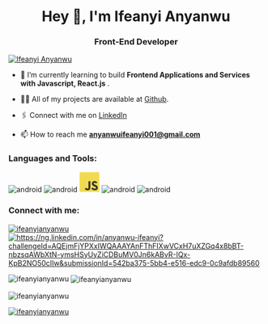 <h1 align="center">Hey  👋, I'm Ifeanyi Anyanwu</h1>
<h3 align="center"> Front-End Developer </h3>

<!-- <p align="left"> <img src="https://komarev.com/ghpvc/?username=davidekete&label=Profile&theme=onedark%20views&color=0e75b6&style=flat" alt="davidekete" /> </p> -->


<p align="left"> <a href="https://twitter.com/delgo__" target="blank"><img src="https://img.shields.io/twitter/follow/delgo__?logo=twitter&style=for-the-badge" alt="Ifeanyi Anyanwu" /></a> </p>


- 🌱 I’m currently learning to build **Frontend Applications and Services with Javascript, React.js** .

- 👨‍💻 All of my projects are available at [Github](https://github.com/ifeanyianyanwu).

- 🖇 Connect with me on [LinkedIn](https://www.linkedin.com/in/anyanwu-ifeanyi)

- 📫 How to reach me **anyanwuifeanyi001@gmail.com**




<h3 align="left">Languages and Tools:</h3>

<p>
<img src="https://upload.wikimedia.org/wikipedia/commons/6/61/HTML5_logo_and_wordmark.svg" alt="android" width="40" height="40"/> 
<img src="https://upload.wikimedia.org/wikipedia/commons/d/d5/CSS3_logo_and_wordmark.svg" alt="android" width="40" height="40"/> 
<img src="https://raw.githubusercontent.com/devicons/devicon/2ae2a900d2f041da66e950e4d48052658d850630/icons/javascript/javascript-original.svg" alt="android" width="40" height="40"/>
<img src="https://cdn.worldvectorlogo.com/logos/react-2.svg" alt="android" width="40" height="40"/>
<img src="https://seeklogo.com/images/N/next-js-logo-8FCFF51DD2-seeklogo.com.png" alt="android" width="40" height="40"/></p>


<h3 align="left">Connect with me:</h3>
<p align="left">
<a href="https://twitter.com/delgo__" target="blank"><img align="center" src="https://raw.githubusercontent.com/rahuldkjain/github-profile-readme-generator/master/src/images/icons/Social/twitter.svg" alt="ifeanyianyanwu" height="30" width="40" /></a>
<a href="https://www.linkedin.com/in/anyanwu-ifeanyi" target="blank"><img align="center" src="https://raw.githubusercontent.com/rahuldkjain/github-profile-readme-generator/master/src/images/icons/Social/linked-in-alt.svg" alt="https://ng.linkedin.com/in/anyanwu-ifeanyi?challengeId=AQEjmFjYPXxIWQAAAYAnFThFIXwVCxH7uXZGq4x8bBT-nbzsqAWbXtN-ymsHSyUyZiCDBuMV0Jn6kABvR-IQx-KpB2NO50cIIw&submissionId=542ba375-5bb4-e516-edc9-0c9afdb89560" height="30" width="40" /></a>




<p><img align="left" src="https://github-readme-stats.vercel.app/api/top-langs?username=ifeanyianyanwu&show_icons=true&locale=en&layout=compact&theme=onedark" alt="ifeanyianyanwu" /></p>

<p>&nbsp;<img align="center" src="https://github-readme-stats.vercel.app/api?username=ifeanyianyanwu&show_icons=true&locale=en&theme=onedark" alt="ifeanyianyanwu" /></p>

<p><img align="center" src="https://github-readme-streak-stats.herokuapp.com/?user=ifeanyianyanwu&&theme=onedark" alt="ifeanyianyanwu" /></p>

<p align="left"> <a href="https://github.com/ryo-ma/github-profile-trophy"><img src="https://github-profile-trophy.vercel.app/?username=ifeanyianyanwu&theme=onedark" alt="ifeanyianyanwu" /></a> </p>
